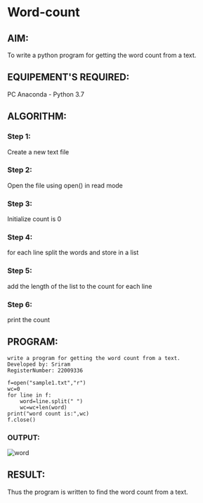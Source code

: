 # Word-count
## AIM:
To write a python program for getting the word count from a text.
## EQUIPEMENT'S REQUIRED: 
PC
Anaconda - Python 3.7
## ALGORITHM: 
### Step 1:
Create a new text file
### Step 2: 
 Open the file using open() in read mode
### Step 3: 
Initialize count is 0
### Step 4:  
for each line split the words and store in a list
### Step 5: 
add the length of the list to the count for each line
### Step 6: 
print the count
## PROGRAM:
```
write a program for getting the word count from a text.
Developed by: Sriram
RegisterNumber: 22009336

f=open("sample1.txt","r")
wc=0
for line in f:
    word=line.split(" ")
    wc=wc+len(word)
print("word count is:",wc)
f.close()
```


### OUTPUT:
![word](https://user-images.githubusercontent.com/121165996/214890662-f93e04ff-0c45-47a5-abac-ceb7f07d75c0.png)




## RESULT:
Thus the program is written to find the word count from a text.
